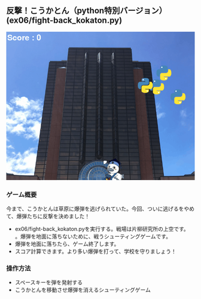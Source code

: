 ## 反撃！こうかとん（python特別バージョン）(ex06/fight-back_kokaton.py)
![image](https://github.com/C0B21190/ProjExD/blob/main/ex06/image/game.gif)
### ゲーム概要
今まで、こうかとんは草原に爆弾を逃げられていた。今回、ついに逃げるをやめて、爆弾たちに反撃を決めました！
- ex06/fight-back_kokaton.pyを実行する。戦場は片柳研究所の上空です。
。爆弾を地面に落ちないために、戦うシューティングゲームです。
- 爆弾を地面に落ちたら、ゲーム終了します。
- スコア計算できます。より多い爆弾を打って、学校を守りましょう！
### 操作方法
- スペースキーを弾を発射する
- こうかとんを移動させ爆弾を消えるシューティングゲーム

